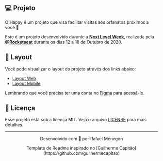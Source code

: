 ## 💻 Projeto

O Happy é um projeto que visa facilitar visitas aos orfanatos próximos a você 💜 

Este é um projeto desenvolvido durante a **[Next Level Week](https://nextlevelweek.com/)**, realizada pela **[@Rocketseat](https://github.com/Rocketseat)** durante os dias 12 a 18 de Outubro de 2020.

## 🔖 Layout

Você pode visualizar o layout do projeto através dos links abaixo:

- [Layout Web](https://www.figma.com/file/P4z0whadSiU6kmx2dIgKrN/Happy-Web-(Copy)?node-id=48557%3A657) 
- [Layout Mobile](https://www.figma.com/file/vGSQ5k7ari0CoRwYcuc5Wv/Happy-Mobile-(Copy)?node-id=0%3A1) 

Lembrando que você precisa ter uma conta no [Figma](http://figma.com/) para acessá-lo.

## 📝 Licença

Esse projeto está sob a licença MIT. Veja o arquivo [LICENSE](LICENSE.md) para mais detalhes.

---

<p align="center">Desenvolvido com 💜 por Rafael Menegon</p>
<p align="center">Template de Readme inspirado no [Guilherme Capitão](https://github.com/guilhermecapitao)</p>
